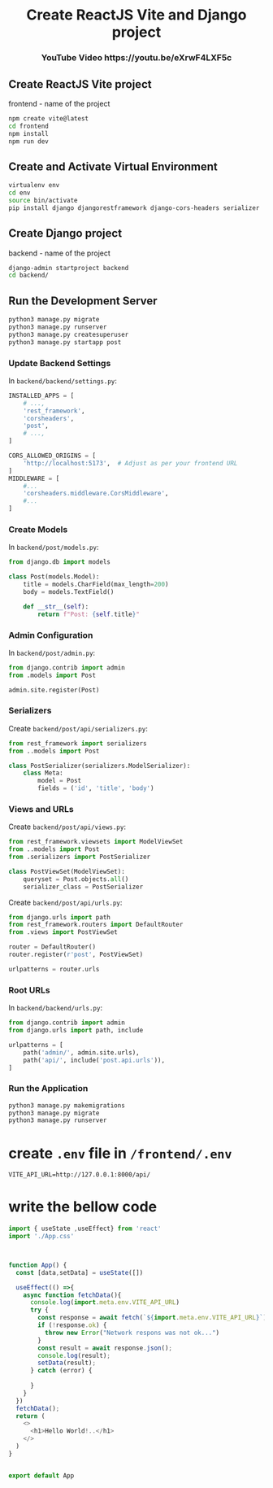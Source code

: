 <div align=center>
  <h1>Create ReactJS Vite and Django project</h1>
  <h3>  YouTube Video https://youtu.be/eXrwF4LXF5c</h3>
</div>


## Create ReactJS Vite project
frontend  - name of the project
```bash
npm create vite@latest 
cd frontend
npm install
npm run dev
```
## Create and Activate Virtual Environment

```bash
virtualenv env
cd env
source bin/activate
pip install django djangorestframework django-cors-headers serializer
```
## Create Django project
backend  - name of the project
```bash
django-admin startproject backend
cd backend/
```
## Run the Development Server
```bash
python3 manage.py migrate
python3 manage.py runserver
python3 manage.py createsuperuser
python3 manage.py startapp post
```

### Update Backend Settings
In `backend/backend/settings.py`:
```python
INSTALLED_APPS = [
    # ...,
    'rest_framework',
    'corsheaders',
    'post',
    # ...,
]

CORS_ALLOWED_ORIGINS = [
    'http://localhost:5173',  # Adjust as per your frontend URL
]
MIDDLEWARE = [
    #...
    'corsheaders.middleware.CorsMiddleware',
    #...
]
```

### Create Models
In `backend/post/models.py`:
```python
from django.db import models

class Post(models.Model):
    title = models.CharField(max_length=200)
    body = models.TextField()

    def __str__(self):
        return f"Post: {self.title}"
```

### Admin Configuration
In `backend/post/admin.py`:
```python
from django.contrib import admin
from .models import Post

admin.site.register(Post)
```

### Serializers
Create `backend/post/api/serializers.py`:
```python
from rest_framework import serializers
from ..models import Post

class PostSerializer(serializers.ModelSerializer):
    class Meta:
        model = Post
        fields = ('id', 'title', 'body')
```

### Views and URLs
Create `backend/post/api/views.py`:
```python
from rest_framework.viewsets import ModelViewSet
from ..models import Post
from .serializers import PostSerializer

class PostViewSet(ModelViewSet):
    queryset = Post.objects.all()
    serializer_class = PostSerializer
```

Create `backend/post/api/urls.py`:
```python
from django.urls import path
from rest_framework.routers import DefaultRouter
from .views import PostViewSet

router = DefaultRouter()
router.register(r'post', PostViewSet)

urlpatterns = router.urls
```

### Root URLs
In `backend/backend/urls.py`:
```python
from django.contrib import admin
from django.urls import path, include

urlpatterns = [
    path('admin/', admin.site.urls),
    path('api/', include('post.api.urls')),
]
```

### Run the Application
```bash
python3 manage.py makemigrations
python3 manage.py migrate
python3 manage.py runserver
```
# create `.env` file in `/frontend/.env`
```
VITE_API_URL=http://127.0.0.1:8000/api/
```
# write the bellow code
```js
import { useState ,useEffect} from 'react'
import './App.css'



function App() {
  const [data,setData] = useState([])

  useEffect(() =>{
    async function fetchData(){
      console.log(import.meta.env.VITE_API_URL)
      try {
        const response = await fetch(`${import.meta.env.VITE_API_URL}`)
        if (!response.ok) {
          throw new Error("Network respons was not ok...")
        }
        const result = await response.json();
        console.log(result);
        setData(result);
      } catch (error) {
        
      }
    }
  })
  fetchData();
  return (
    <>
      <h1>Hello World!..</h1>
    </>
  )
}


export default App

```